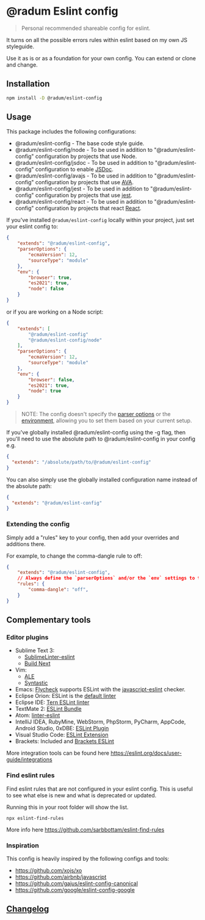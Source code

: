 # @radum Eslint config

> Personal recommended shareable config for eslint.

It turns on all the possible errors rules within eslint based on my own JS styleguide.

Use it as is or as a foundation for your own config. You can extend or clone and change.

## Installation

```bash
npm install -D @radum/eslint-config
```

## Usage

This package includes the following configurations:

* @radum/eslint-config - The base code style guide.
* @radum/eslint-config/node - To be used in addition to "@radum/eslint-config" configuration by projects that use Node.
* @radum/eslint-config/jsdoc - To be used in addition to "@radum/eslint-config" configuration to enable [JSDoc](https://www.npmjs.com/package/eslint-plugin-jsdoc).
* @radum/eslint-config/avajs - To be used in addition to "@radum/eslint-config" configuration by projects that use [AVA](https://ava.li/).
* @radum/eslint-config/jest - To be used in addition to "@radum/eslint-config" configuration by projects that use [jest](https://facebook.github.io/jest/).
* @radum/eslint-config/react - To be used in addition to "@radum/eslint-config" configuration by projects that react [React](https://facebook.github.io/react/).

If you've installed `@radum/eslint-config` locally within your project, just set your eslint config to:

```json
{
	"extends": "@radum/eslint-config",
	"parserOptions": {
		"ecmaVersion": 12,
		"sourceType": "module"
	},
	"env": {
		"browser": true,
		"es2021": true,
		"node": false
	}
}
```

or if you are working on a Node script:

```json
{
	"extends": [
		"@radum/eslint-config"
		"@radum/eslint-config/node"
	],
	"parserOptions": {
		"ecmaVersion": 12,
		"sourceType": "module"
	},
	"env": {
		"browser": false,
		"es2021": true,
		"node": true
	}
}
```

> NOTE: The config doesn't specify the [parser options](https://eslint.org/docs/user-guide/configuring/language-options#specifying-parser-options) or the [environment](https://eslint.org/docs/user-guide/configuring/language-options#specifying-environments), allowing you to set them based on your current setup.

If you've globally installed @radum/eslint-config using the -g flag, then you'll need to use the absolute path to @radum/eslint-config in your config e.g.

```json
{
  "extends": "/absolute/path/to/@radum/eslint-config"
}
```

You can also simply use the globally installed configuration name instead of the absolute path:

```json
{
  "extends": "@radum/eslint-config"
}
```

### Extending the config

Simply add a "rules" key to your config, then add your overrides and additions there.

For example, to change the comma-dangle rule to off:

```json
{
	"extends": "@radum/eslint-config",
	// Always define the `parserOptions` and/or the `env` settings to tailor the settings for your environment.
	"rules": {
		"comma-dangle": "off",
	}
}
```

## Complementary tools

### Editor plugins

* Sublime Text 3:
    * [SublimeLinter-eslint](https://github.com/roadhump/SublimeLinter-eslint)
    * [Build Next](https://github.com/albertosantini/sublimetext-buildnext)
* Vim:
    * [ALE](https://github.com/w0rp/ale)
    * [Syntastic](https://github.com/vim-syntastic/syntastic/tree/master/syntax_checkers/javascript)
* Emacs: [Flycheck](http://www.flycheck.org/) supports ESLint with the [javascript-eslint](http://www.flycheck.org/en/latest/languages.html#javascript) checker.
* Eclipse Orion: ESLint is the [default linter](https://dev.eclipse.org/mhonarc/lists/orion-dev/msg02718.html)
* Eclipse IDE: [Tern ESLint linter](https://github.com/angelozerr/tern.java/wiki/Tern-Linter-ESLint)
* TextMate 2: [ESLint Bundle](https://github.com/natesilva/javascript-eslint.tmbundle)
* Atom: [linter-eslint](https://atom.io/packages/linter-eslint)
* IntelliJ IDEA, RubyMine, WebStorm, PhpStorm, PyCharm, AppCode, Android Studio, 0xDBE: [ESLint Plugin](https://plugins.jetbrains.com/plugin/7494-eslint)
* Visual Studio Code: [ESLint Extension](https://marketplace.visualstudio.com/items?itemName=dbaeumer.vscode-eslint)
* Brackets: Included and [Brackets ESLint](https://github.com/brackets-userland/brackets-eslint)

More integration tools can be found here https://eslint.org/docs/user-guide/integrations

### Find eslint rules

Find eslint rules that are not configured in your eslint config. This is useful to see what else is new and what is deprecated or updated.

Running this in your root folder will show the list.

```
npx eslint-find-rules
```

More info here https://github.com/sarbbottam/eslint-find-rules

### Inspiration

This config is heavily inspired by the following configs and tools:

- https://github.com/xojs/xo
- https://github.com/airbnb/javascript
- https://github.com/gajus/eslint-config-canonical
- https://github.com/google/eslint-config-google

## [Changelog](CHANGELOG.md)
